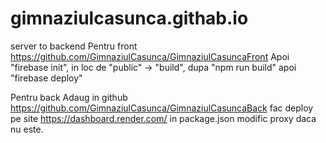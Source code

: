# gimnaziulcasunca.githab.io
 server to backend
Pentru front
https://github.com/GimnaziulCasunca/GimnaziulCasuncaFront
Apoi "firebase init", in loc de "public" -> "build", dupa "npm run build" apoi "firebase deploy"

Pentru back
Adaug in github https://github.com/GimnaziulCasunca/GimnaziulCasuncaBack
fac deploy pe site https://dashboard.render.com/
in package.json modific proxy daca nu este.
